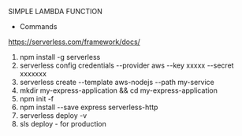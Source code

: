 SIMPLE LAMBDA FUNCTION

* Commands

https://serverless.com/framework/docs/

1. npm install -g serverless
2. serverless config credentials --provider aws --key xxxxx --secret xxxxxxx
3. serverless create --template aws-nodejs --path my-service
4. mkdir my-express-application && cd my-express-application
5. npm init -f
6. npm install --save express serverless-http
7. serverless deploy -v
8. sls deploy - for production


